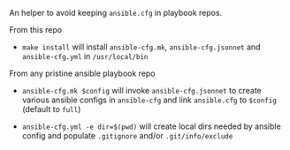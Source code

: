 An helper to avoid keeping `ansible.cfg` in playbook repos.

From this repo

- `make install` will install `ansible-cfg.mk`, `ansible-cfg.jsonnet` and `ansible-cfg.yml` in `/usr/local/bin`

From any pristine ansible playbook repo

- `ansible-cfg.mk $config` will invoke `ansible-cfg.jsonnet` to create
  various ansible configs in `ansible-cfg` and link `ansible.cfg` to `$config` (default to `full`)
  
- `ansible-cfg.yml -e dir=$(pwd)` will create local dirs needed by
  ansible config and populate `.gitignore` and/or `.git/info/exclude`
